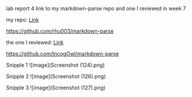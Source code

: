 lab report 4
link to my markdown-parse repo and one I reviewed in week 7

my repo:
[Link](http://github.com/rhu003/markdown-parse)

https://github.com/rhu003/markdown-parse

the one I reviewed: 
[Link](http://github.com/IncogOwl/markdown-parse)

https://github.com/IncogOwl/markdown-parse


Snipple 1
![image](Screenshot (124).png)


Snipple 2
![image](Screenshot (126).png)


Snipple 3
![image](Screenshot (127).png)

